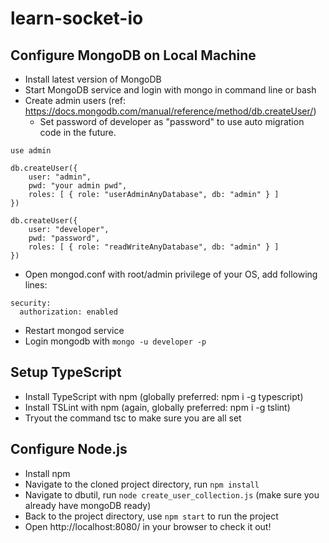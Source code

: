# learn-socket-io

## Configure MongoDB on Local Machine

- Install latest version of MongoDB
- Start MongoDB service and login with mongo in command line or bash
- Create admin users (ref: https://docs.mongodb.com/manual/reference/method/db.createUser/)
    - Set password of developer as "password" to use auto migration code in the future.

```
use admin

db.createUser({
    user: "admin",
    pwd: "your admin pwd",
    roles: [ { role: "userAdminAnyDatabase", db: "admin" } ]
})

db.createUser({
    user: "developer",
    pwd: "password",
    roles: [ { role: "readWriteAnyDatabase", db: "admin" } ]
})
```

- Open mongod.conf with root/admin privilege of your OS, add following lines:

```
security:
  authorization: enabled
```

- Restart mongod service
- Login mongodb with `mongo -u developer -p`


## Setup TypeScript
- Install TypeScript with npm (globally preferred: npm i -g typescript)
- Install TSLint with npm (again, globally preferred: npm i -g tslint)
- Tryout the command tsc to make sure you are all set


## Configure Node.js

- Install npm
- Navigate to the cloned project directory, run `npm install`
- Navigate to dbutil, run `node create_user_collection.js` (make sure you already have mongoDB ready)
- Back to the project directory, use `npm start` to run the project
- Open http://localhost:8080/ in your browser to check it out!


